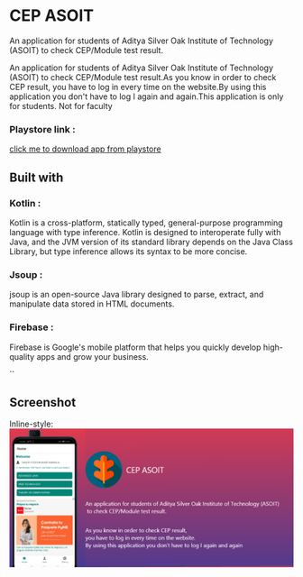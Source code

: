 # CEP ASOIT

An application for students of Aditya Silver Oak Institute of Technology (ASOIT)   to check CEP/Module test result.

An application for students of Aditya Silver Oak Institute of Technology (ASOIT)   to check CEP/Module test result.As you know in order to check CEP result, you have to log in every time on the website.By using this application you don't have to log I again and again.This application is only for students. Not for faculty

### Playstore link : 

[click me to download app from playstore](https://play.google.com/store/apps/details?id=com.asoit.cep_asoit&hl=en)

## Built with

### Kotlin :

Kotlin is a cross-platform, statically typed, general-purpose programming language with type inference. Kotlin is designed to interoperate fully with Java, and the JVM version of its standard library depends on the Java Class Library, but type inference allows its syntax to be more concise.

### Jsoup :

jsoup is an open-source Java library designed to parse, extract, and manipulate data stored in HTML documents.

### Firebase :

Firebase is Google's mobile platform that helps you quickly develop high-quality apps and grow your business.

``

## Screenshot
Inline-style: 
![alt text](https://raw.githubusercontent.com/yugdamor-git/CEP-ASOIT/master/banner.png "Banner")


